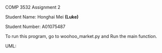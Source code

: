 COMP 3532 Assignment 2

Student Name: Honghai Mei **(Luke)**

Student Number: A01075487

To run this program, go to woohoo_market.py and 
Run the main function.

UML: